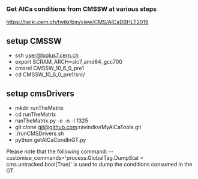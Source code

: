 

### Get AlCa conditions from CMSSW at various steps
https://twiki.cern.ch/twiki/bin/view/CMS/AlCaDBHLT2019

## setup CMSSW
* ssh user@lxplus7.cern.ch
* export SCRAM_ARCH=slc7_amd64_gcc700
* cmsrel CMSSW_10_6_0_pre1
* cd CMSSW_10_6_0_pre1/src/

## setup cmsDrivers
* mkdir runTheMatrix
* cd runTheMatrix
* runTheMatrix.py -e -n -l 1325 
* git clone git@github.com:ravindkv/MyAlCaTools.git
* ./runCMSDrivers.sh
* python getAlCaCondInGT.py

Please note that the following command: 
--customise_commands='process.GlobalTag.DumpStat = cms.untracked.bool(True)'
is used to dump the conditions consumed in the GT.


